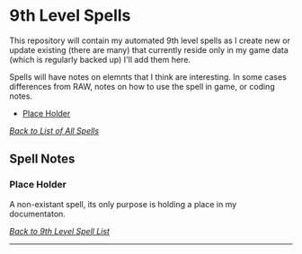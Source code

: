# 9th Level Spells
This repository will contain my automated 9th level spells as I create new or update existing (there are many) that currently reside only in my game data (which is regularly backed up) I'll add them here.

Spells will have notes on elemnts that I think are interesting.  In some cases differences from RAW, notes on how to use the spell in game, or coding notes.

* [Place Holder](#place-holder)

[*Back to List of All Spells*](../README.md)

## Spell Notes

### Place Holder

A non-existant spell, its only purpose is holding a place in my documentaton.

[*Back to 9th Level Spell List*](#9th-level-spells)

---
